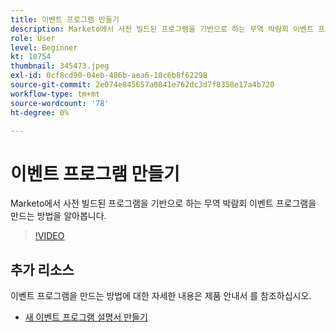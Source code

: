 ```yaml
---
title: 이벤트 프로그램 만들기
description: Marketo에서 사전 빌드된 프로그램을 기반으로 하는 무역 박람회 이벤트 프로그램을 만드는 방법을 알아봅니다.
role: User
level: Beginner
kt: 10754
thumbnail: 345473.jpeg
exl-id: 0cf8cd90-04eb-486b-aea6-10c6b8f62298
source-git-commit: 2e074e845657a0841e762dc3d7f8358e17a4b720
workflow-type: tm+mt
source-wordcount: '78'
ht-degree: 0%

---
```


# 이벤트 프로그램 만들기

Marketo에서 사전 빌드된 프로그램을 기반으로 하는 무역 박람회 이벤트 프로그램을 만드는 방법을 알아봅니다.

>[!VIDEO](https://video.tv.adobe.com/v/345473/?quality=12&learn=on)

## 추가 리소스

이벤트 프로그램을 만드는 방법에 대한 자세한 내용은 제품 안내서 를 참조하십시오.

* [ 새 이벤트 프로그램 설명서 만들기](https://experienceleague.adobe.com/docs/marketo/using/product-docs/demand-generation/events/understanding-events/create-a-new-event-program.html?lang=en)
